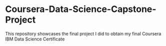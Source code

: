 # Coursera-Data-Science-Capstone-Project
This repository showcases the final project I did to obtain my final Coursera IBM Data Science Certificate
